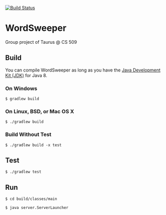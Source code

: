 [![Build Status](https://travis-ci.com/Chaozz/WordSweeper.svg?token=6YffMZSxSQ7Lqc6qFWCq&branch=master)](https://travis-ci.com/Chaozz/WordSweeper)
# WordSweeper
Group project of Taurus @ CS 509
## Build
You can compile WordSweeper as long as you have the [Java Development Kit (JDK)](http://www.oracle.com/technetwork/java/javase/downloads/index-jsp-138363.html) 
for Java 8.
### On Windows
`$ gradlew build`

### On Linux, BSD, or Mac OS X
`$ ./gradlew build`

### Build Without Test
`$ ./gradlew build -x test`

## Test
`$ ./gradlew test`

## Run
`$ cd build/classes/main`

`$ java server.ServerLauncher`
